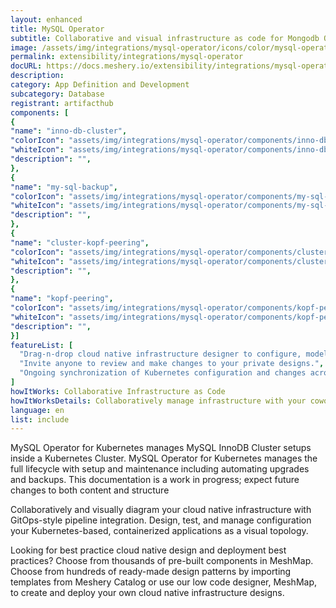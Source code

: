 ```yaml
---
layout: enhanced
title: MySQL Operator
subtitle: Collaborative and visual infrastructure as code for Mongodb Operator
image: /assets/img/integrations/mysql-operator/icons/color/mysql-operator-color.svg
permalink: extensibility/integrations/mysql-operator
docURL: https://docs.meshery.io/extensibility/integrations/mysql-operator
description: 
category: App Definition and Development
subcategory: Database
registrant: artifacthub
components: [
{
"name": "inno-db-cluster",
"colorIcon": "assets/img/integrations/mysql-operator/components/inno-db-cluster/icons/color/inno-db-cluster-color.svg",
"whiteIcon": "assets/img/integrations/mysql-operator/components/inno-db-cluster/icons/white/inno-db-cluster-white.svg",
"description": "",
},
{
"name": "my-sql-backup",
"colorIcon": "assets/img/integrations/mysql-operator/components/my-sql-backup/icons/color/my-sql-backup-color.svg",
"whiteIcon": "assets/img/integrations/mysql-operator/components/my-sql-backup/icons/white/my-sql-backup-white.svg",
"description": "",
},
{
"name": "cluster-kopf-peering",
"colorIcon": "assets/img/integrations/mysql-operator/components/cluster-kopf-peering/icons/color/cluster-kopf-peering-color.svg",
"whiteIcon": "assets/img/integrations/mysql-operator/components/cluster-kopf-peering/icons/white/cluster-kopf-peering-white.svg",
"description": "",
},
{
"name": "kopf-peering",
"colorIcon": "assets/img/integrations/mysql-operator/components/kopf-peering/icons/color/kopf-peering-color.svg",
"whiteIcon": "assets/img/integrations/mysql-operator/components/kopf-peering/icons/white/kopf-peering-white.svg",
"description": "",
}]
featureList: [
  "Drag-n-drop cloud native infrastructure designer to configure, model, and deploy your workloads.",
  "Invite anyone to review and make changes to your private designs.",
  "Ongoing synchronization of Kubernetes configuration and changes across any number of clusters."
]
howItWorks: Collaborative Infrastructure as Code
howItWorksDetails: Collaboratively manage infrastructure with your coworkers synchronously sharing the same designs.
language: en
list: include
---
```

<p>
MySQL Operator for Kubernetes manages MySQL InnoDB Cluster setups inside a Kubernetes Cluster. MySQL Operator for Kubernetes manages the full lifecycle with setup and maintenance including automating upgrades and backups. This documentation is a work in progress; expect future changes to both content and structure
</p>
<p>
    Collaboratively and visually diagram your cloud native infrastructure with GitOps-style pipeline integration. Design, test, and manage configuration your Kubernetes-based, containerized applications as a visual topology.
</p>
<p>
    Looking for best practice cloud native design and deployment best practices? Choose from thousands of pre-built components in MeshMap. Choose from hundreds of ready-made design patterns by importing templates from Meshery Catalog or use our low code designer, MeshMap, to create and deploy your own cloud native infrastructure designs.
</p>
